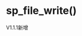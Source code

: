 # sp_file_write()

V1.1.1新增

<?php
$file='./data/upload/1.png';
$content="";
$path=sp_file_write($file,$content);//
echo $path;//输出
?>
